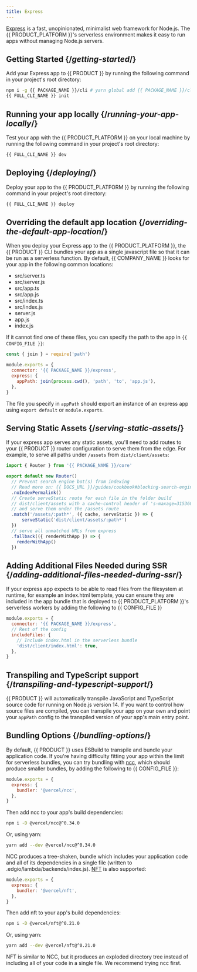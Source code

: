 ```yaml
---
title: Express
---
```


[Express](https://expressjs.com) is a fast, unopinionated, minimalist web framework for Node.js. The {{ PRODUCT_PLATFORM }}'s serverless environment makes it easy to run apps without managing Node.js servers.

## Getting Started {/*getting-started*/}

Add your Express app to {{ PRODUCT }} by running the following command in your project's root directory:

```bash
npm i -g {{ PACKAGE_NAME }}/cli # yarn global add {{ PACKAGE_NAME }}/cli
{{ FULL_CLI_NAME }} init
```

## Running your app locally {/*running-your-app-locally*/}

Test your app with the {{ PRODUCT_PLATFORM }} on your local machine by running the following command in your project's root directory:

```bash
{{ FULL_CLI_NAME }} dev
```

## Deploying {/*deploying*/}

Deploy your app to the {{ PRODUCT_PLATFORM }} by running the following command in your project's root directory:

```bash
{{ FULL_CLI_NAME }} deploy
```

## Overriding the default app location {/*overriding-the-default-app-location*/}

When you deploy your Express app to the {{ PRODUCT_PLATFORM }}, the {{ PRODUCT }} CLI bundles your app as a single javascript file so that it can be run as a serverless function. By default, {{ COMPANY_NAME }} looks for your app in the following common locations:

- src/server.ts
- src/server.js
- src/app.ts
- src/app.js
- src/index.ts
- src/index.js
- server.js
- app.js
- index.js

If it cannot find one of these files, you can specify the path to the app in `{{ CONFIG_FILE }}`:

```js filename='{{ CONFIG_FILE }}' ins={1,7}
const { join } = require('path')

module.exports = {
  connector: '{{ PACKAGE_NAME }}/express',
  express: {
    appPath: join(process.cwd(), 'path', 'to', 'app.js'),
  },
}
```

The file you specify in `appPath` should export an instance of an express app using `export default` or `module.exports`.

## Serving Static Assets {/*serving-static-assets*/}

If your express app serves any static assets, you'll need to add routes to your {{ PRODUCT }} router configuration to serve them from the edge. For example, to serve all paths under `/assets` from `dist/client/assets`:

```js filename='routes.js' ins={8-18}
import { Router } from '{{ PACKAGE_NAME }}/core'

export default new Router()
  // Prevent search engine bot(s) from indexing
  // Read more on: {{ DOCS_URL }}/guides/cookbook#blocking-search-engine-crawlers
  .noIndexPermalink()
  // Create serveStatic route for each file in the folder build 
  // dist/client/assets with a cache-control header of 's-maxage=315360000'
  // and serve them under the /assets route
  .match('/assets/:path*', ({ cache, serveStatic }) => {
      serveStatic('dist/client/assets/:path*')
  })
  // serve all unmatched URLs from express
  .fallback(({ renderWithApp }) => {
    renderWithApp()
  }) 
```

## Adding Additional Files Needed during SSR {/*adding-additional-files-needed-during-ssr*/}

If your express app expects to be able to read files from the filesystem at runtime, for example an index.html template, you can ensure they are included in the app bundle that is deployed to {{ PRODUCT_PLATFORM }}'s serverless workers by adding the following to {{ CONFIG_FILE }}

```js filename='{{ CONFIG_FILE }}' ins={4,6-7}
module.exports = {
  connector: '{{ PACKAGE_NAME }}/express',
  // Rest of the config
  includeFiles: {
    // Include index.html in the serverless bundle
    'dist/client/index.html': true,
  },
}
```

## Transpiling and TypeScript support {/*transpiling-and-typescript-support*/}

{{ PRODUCT }} will automatically transpile JavaScript and TypeScript source code for running on Node.js version 14. If you want to control how
source files are compiled, you can transpile your app on your own and point your `appPath` config to the transpiled version of your app's main entry point.

## Bundling Options {/*bundling-options*/}

By default, {{ PRODUCT }} uses ESBuild to transpile and bundle your application code. If you're having difficulty fitting your app within the limit for serverless bundles, you can try bundling with [ncc](https://github.com/vercel/ncc), which should produce smaller bundles, by adding the following to {{ CONFIG_FILE }}:

```js filename='{{ CONFIG_FILE }}' highlight={3}
module.exports = {
  express: {
    bundler: '@vercel/ncc',
  },
}
```

Then add ncc to your app's build dependencies:

```bash
npm i -D @vercel/ncc@^0.34.0
```

Or, using yarn:

```bash
yarn add --dev @vercel/ncc@^0.34.0
```

NCC produces a tree-shaken, bundle which includes your application code and all of its dependencies in a single file (written to .edgio/lambda/backends/index.js). [NFT](https://github.com/vercel/nft) is also supported:

```js filename='{{ CONFIG_FILE }}' highlight={3}
module.exports = {
  express: {
    bundler: '@vercel/nft',
  },
}
```

Then add nft to your app's build dependencies:

```bash
npm i -D @vercel/nft@^0.21.0
```

Or, using yarn:

```bash
yarn add --dev @vercel/nft@^0.21.0
```

NFT is similar to NCC, but it produces an exploded directory tree instead of including all of your code in a single file. We recommend trying ncc first.
